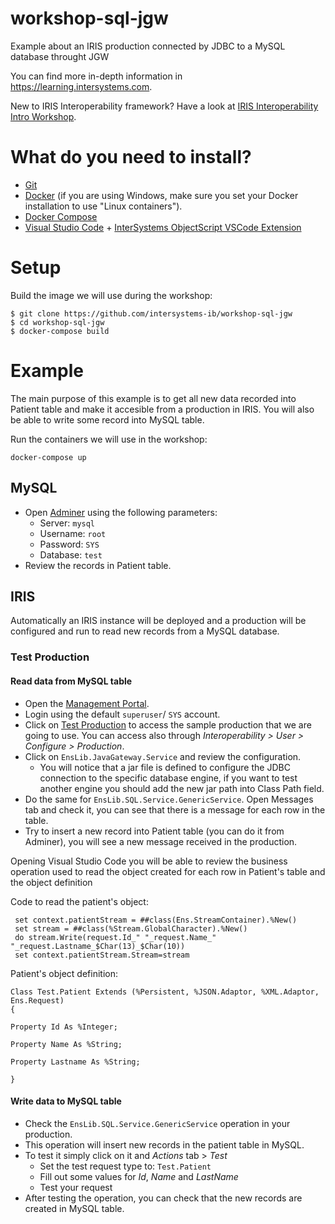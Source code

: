 # workshop-sql-jgw
Example about an IRIS production connected by JDBC to a MySQL database throught JGW

You can find more in-depth information in https://learning.intersystems.com.

New to IRIS Interoperability framework? Have a look at [IRIS Interoperability Intro Workshop](https://github.com/intersystems-ib/workshop-interop-intro).

# What do you need to install? 
* [Git](https://git-scm.com/downloads) 
* [Docker](https://www.docker.com/products/docker-desktop) (if you are using Windows, make sure you set your Docker installation to use "Linux containers").
* [Docker Compose](https://docs.docker.com/compose/install/)
* [Visual Studio Code](https://code.visualstudio.com/download) + [InterSystems ObjectScript VSCode Extension](https://marketplace.visualstudio.com/items?itemName=daimor.vscode-objectscript)

# Setup
Build the image we will use during the workshop:

```console
$ git clone https://github.com/intersystems-ib/workshop-sql-jgw
$ cd workshop-sql-jgw
$ docker-compose build
```

# Example

The main purpose of this example is to get all new data recorded into Patient table and make it accesible from a production in IRIS. You will also be able to write some record into MySQL table.

Run the containers we will use in the workshop:
```
docker-compose up
```

## MySQL

* Open [Adminer](http://localhost:8080) using the following parameters:
  * Server: `mysql`
  * Username: `root`
  * Password: `SYS`
  * Database: `test`
* Review the records in Patient table.

## IRIS 

Automatically an IRIS instance will be deployed and a production will be configured and run to read new records from a MySQL database.

### Test Production

#### Read data from MySQL table

* Open the [Management Portal](http://localhost:52773/csp/sys/UtilHome.csp).
* Login using the default `superuser`/ `SYS` account.
* Click on [Test Production](http://localhost:52773/csp/user/EnsPortal.ProductionConfig.zen?$NAMESPACE=USER&$NAMESPACE=USER&) to access the sample production that we are going to use. You can access also through *Interoperability > User > Configure > Production*.
* Click on `EnsLib.JavaGateway.Service` and review the configuration.
  * You will notice that a jar file is defined to configure the JDBC connection to the specific database engine, if you want to test another engine you should add the new jar path into Class Path field.
* Do the same for `EnsLib.SQL.Service.GenericService`. Open Messages tab and check it, you can see that there is a message for each row in the table.
* Try to insert a new record into Patient table (you can do it from Adminer), you will see a new message received in the production.

Opening Visual Studio Code you will be able to review the business operation used to read the object created for each row in Patient's table and the object definition

Code to read the patient's object:

```objectscript
 set context.patientStream = ##class(Ens.StreamContainer).%New()
 set stream = ##class(%Stream.GlobalCharacter).%New()
 do stream.Write(request.Id_" "_request.Name_" "_request.Lastname_$Char(13)_$Char(10))
 set context.patientStream.Stream=stream
```

Patient's object definition:

```objectscript
Class Test.Patient Extends (%Persistent, %JSON.Adaptor, %XML.Adaptor, Ens.Request)
{

Property Id As %Integer;

Property Name As %String;

Property Lastname As %String;

}
```

#### Write data to MySQL table
* Check the `EnsLib.SQL.Service.GenericService` operation in your production.
* This operation will insert new records in the patient table in MySQL.
* To test it simply click on it and *Actions* tab > *Test*
  * Set the test request type to: `Test.Patient`
  * Fill out some values for *Id*, *Name* and *LastName*
  * Test your request
* After testing the operation, you can check that the new records are created in MySQL table.
